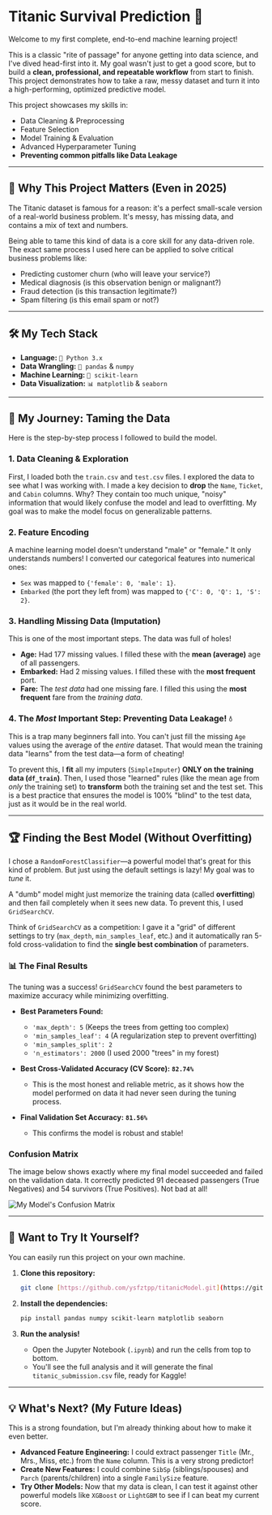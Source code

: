 # Titanic Survival Prediction 🚢

Welcome to my first complete, end-to-end machine learning project!

This is a classic "rite of passage" for anyone getting into data science, and I've dived head-first into it. My goal wasn't just to get a good score, but to build a **clean, professional, and repeatable workflow** from start to finish. This project demonstrates how to take a raw, messy dataset and turn it into a high-performing, optimized predictive model.

This project showcases my skills in:
* Data Cleaning & Preprocessing
* Feature Selection
* Model Training & Evaluation
* Advanced Hyperparameter Tuning
* **Preventing common pitfalls like Data Leakage**

---

## 🧭 Why This Project Matters (Even in 2025)

The Titanic dataset is famous for a reason: it's a perfect small-scale version of a real-world business problem. It's messy, has missing data, and contains a mix of text and numbers.

Being able to tame this kind of data is a core skill for any data-driven role. The exact same process I used here can be applied to solve critical business problems like:
* Predicting customer churn (who will leave your service?)
* Medical diagnosis (is this observation benign or malignant?)
* Fraud detection (is this transaction legitimate?)
* Spam filtering (is this email spam or not?)

---

## 🛠️ My Tech Stack

* **Language:** `🐍 Python 3.x`
* **Data Wrangling:** `🐼 pandas` & `numpy`
* **Machine Learning:** `🤖 scikit-learn`
* **Data Visualization:** `📊 matplotlib` & `seaborn`

---

## 🔬 My Journey: Taming the Data

Here is the step-by-step process I followed to build the model.

### 1. Data Cleaning & Exploration
First, I loaded both the `train.csv` and `test.csv` files. I explored the data to see what I was working with. I made a key decision to **drop** the `Name`, `Ticket`, and `Cabin` columns. Why? They contain too much unique, "noisy" information that would likely confuse the model and lead to overfitting. My goal was to make the model focus on generalizable patterns.

### 2. Feature Encoding
A machine learning model doesn't understand "male" or "female." It only understands numbers! I converted our categorical features into numerical ones:
* `Sex` was mapped to `{'female': 0, 'male': 1}`.
* `Embarked` (the port they left from) was mapped to `{'C': 0, 'Q': 1, 'S': 2}`.

### 3. Handling Missing Data (Imputation)
This is one of the most important steps. The data was full of holes!
* **Age:** Had 177 missing values. I filled these with the **mean (average)** age of all passengers.
* **Embarked:** Had 2 missing values. I filled these with the **most frequent** port.
* **Fare:** The *test data* had one missing fare. I filled this using the **most frequent** fare from the *training data*.

### 4. The *Most* Important Step: Preventing Data Leakage! 💧
This is a trap many beginners fall into. You can't just fill the missing `Age` values using the average of the *entire* dataset. That would mean the training data "learns" from the test data—a form of cheating!

To prevent this, I **fit** all my imputers (`SimpleImputer`) **ONLY on the training data (`df_train`)**. Then, I used those "learned" rules (like the mean age from *only* the training set) to **transform** both the training set and the test set. This is a best practice that ensures the model is 100% "blind" to the test data, just as it would be in the real world.

---

## 🏆 Finding the Best Model (Without Overfitting)

I chose a `RandomForestClassifier`—a powerful model that's great for this kind of problem. But just using the default settings is lazy! My goal was to *tune* it.

A "dumb" model might just memorize the training data (called **overfitting**) and then fail completely when it sees new data. To prevent this, I used `GridSearchCV`.

Think of `GridSearchCV` as a competition: I gave it a "grid" of different settings to try (`max_depth`, `min_samples_leaf`, etc.) and it automatically ran 5-fold cross-validation to find the **single best combination** of parameters.

### 📊 The Final Results

The tuning was a success! `GridSearchCV` found the best parameters to maximize accuracy while minimizing overfitting.

* **Best Parameters Found:**
    * `'max_depth': 5` (Keeps the trees from getting too complex)
    * `'min_samples_leaf': 4` (A regularization step to prevent overfitting)
    * `'min_samples_split': 2`
    * `'n_estimators': 2000` (I used 2000 "trees" in my forest)

* **Best Cross-Validated Accuracy (CV Score):** **`82.74%`**
    * This is the most honest and reliable metric, as it shows how the model performed on data it had never seen during the tuning process.

* **Final Validation Set Accuracy:** **`81.56%`**
    * This confirms the model is robust and stable!

### Confusion Matrix

The image below shows exactly where my final model succeeded and failed on the validation data. It correctly predicted 91 deceased passengers (True Negatives) and 54 survivors (True Positives). Not bad at all!

![My Model's Confusion Matrix](https://i.ibb.co/8429xnxj/Screenshot-2025-10-25-at-10-33-06-PM.png)

---

## 🚀 Want to Try It Yourself?

You can easily run this project on your own machine.

1.  **Clone this repository:**
    ```bash
    git clone [https://github.com/ysfztpp/titanicModel.git](https://github.com/ysfztpp/titanicModel.git)
    ```

2.  **Install the dependencies:**
    ```bash
    pip install pandas numpy scikit-learn matplotlib seaborn
    ```

3.  **Run the analysis!**
    * Open the Jupyter Notebook (`.ipynb`) and run the cells from top to bottom.
    * You'll see the full analysis and it will generate the final `titanic_submission.csv` file, ready for Kaggle!

---

## 💡 What's Next? (My Future Ideas)

This is a strong foundation, but I'm already thinking about how to make it even better.

* **Advanced Feature Engineering:** I could extract passenger `Title` (Mr., Mrs., Miss, etc.) from the `Name` column. This is a very strong predictor!
* **Create New Features:** I could combine `SibSp` (siblings/spouses) and `Parch` (parents/children) into a single `FamilySize` feature.
* **Try Other Models:** Now that my data is clean, I can test it against other powerful models like `XGBoost` or `LightGBM` to see if I can beat my current score.